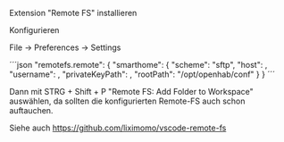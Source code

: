 Extension "Remote FS" installieren

Konfigurieren

File -> Preferences -> Settings

´´´json
    "remotefs.remote": {
      "smarthome": {
        "scheme": "sftp",
        "host": <host>,
        "username": <user>,
        "privateKeyPath": <privateKey>,
        "rootPath": "/opt/openhab/conf"
      }
    }
´´´

Dann mit STRG + Shift + P "Remote FS: Add Folder to Workspace" auswählen, da sollten die konfigurierten Remote-FS auch schon auftauchen.

Siehe auch https://github.com/liximomo/vscode-remote-fs